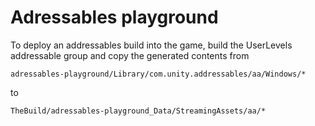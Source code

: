 # Adressables playground

To deploy an addressables build into the game, build the UserLevels addressable group and copy the generated contents from

```
adressables-playground/Library/com.unity.addressables/aa/Windows/*
```

to

```
TheBuild/adressables-playground_Data/StreamingAssets/aa/*
```